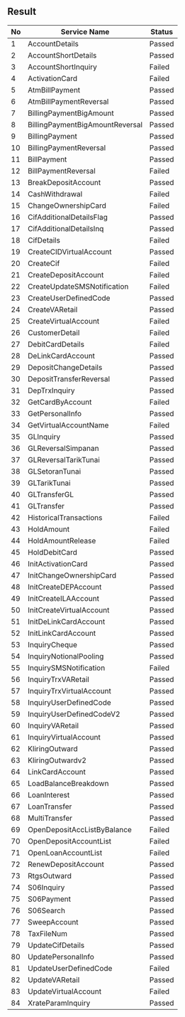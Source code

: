 ## Result

| No | Service Name | Status |
| -- | ------------ | ------ |
| 1 | AccountDetails | Passed |
| 2 | AccountShortDetails | Passed |
| 3 | AccountShortInquiry | Failed |
| 4 | ActivationCard | Failed |
| 5 | AtmBillPayment | Passed |
| 6 | AtmBillPaymentReversal | Passed |
| 7 | BillingPaymentBigAmount | Passed |
| 8 | BillingPaymentBigAmountReversal | Passed |
| 9 | BillingPayment | Passed |
| 10 | BillingPaymentReversal | Passed |
| 11 | BillPayment | Passed |
| 12 | BillPaymentReversal | Failed |
| 13 | BreakDepositAccount | Passed |
| 14 | CashWithdrawal | Failed |
| 15 | ChangeOwnershipCard | Failed |
| 16 | CifAdditionalDetailsFlag | Passed |
| 17 | CifAdditionalDetailsInq | Passed |
| 18 | CifDetails | Failed |
| 19 | CreateCIDVirtualAccount | Passed |
| 20 | CreateCif | Failed |
| 21 | CreateDepositAccount | Failed |
| 22 | CreateUpdateSMSNotification | Failed |
| 23 | CreateUserDefinedCode | Passed |
| 24 | CreateVARetail | Passed |
| 25 | CreateVirtualAccount | Failed |
| 26 | CustomerDetail | Failed |
| 27 | DebitCardDetails | Failed |
| 28 | DeLinkCardAccount | Passed |
| 29 | DepositChangeDetails | Passed |
| 30 | DepositTransferReversal | Passed |
| 31 | DepTrxInquiry | Passed |
| 32 | GetCardByAccount | Failed |
| 33 | GetPersonalInfo | Passed |
| 34 | GetVirtualAccountName | Failed |
| 35 | GLInquiry | Passed |
| 36 | GLReversalSimpanan | Passed |
| 37 | GLReversalTarikTunai | Passed |
| 38 | GLSetoranTunai | Passed |
| 39 | GLTarikTunai | Passed |
| 40 | GLTransferGL | Passed |
| 41 | GLTransfer | Passed |
| 42 | HistoricalTransactions | Failed |
| 43 | HoldAmount | Failed |
| 44 | HoldAmountRelease | Failed |
| 45 | HoldDebitCard | Passed |
| 46 | InitActivationCard | Passed |
| 47 | InitChangeOwnershipCard | Passed |
| 48 | InitCreateDEPAccount | Passed |
| 49 | InitCreateILAAccount | Passed |
| 50 | InitCreateVirtualAccount | Passed |
| 51 | InitDeLinkCardAccount | Passed |
| 52 | InitLinkCardAccount | Passed |
| 53 | InquiryCheque | Passed |
| 54 | InquiryNotionalPooling | Passed |
| 55 | InquirySMSNotification | Failed |
| 56 | InquiryTrxVARetail | Passed |
| 57 | InquiryTrxVirtualAccount | Passed |
| 58 | InquiryUserDefinedCode | Passed |
| 59 | InquiryUserDefinedCodeV2 | Passed |
| 60 | InquiryVARetail | Passed |
| 61 | InquiryVirtualAccount | Passed |
| 62 | KliringOutward | Passed |
| 63 | KliringOutwardv2 | Passed |
| 64 | LinkCardAccount | Passed |
| 65 | LoadBalanceBreakdown | Passed |
| 66 | LoanInterest | Passed |
| 67 | LoanTransfer | Passed |
| 68 | MultiTransfer | Passed |
| 69 | OpenDepositAccListByBalance | Failed |
| 70 | OpenDepositAccountList | Failed |
| 71 | OpenLoanAccountList | Failed |
| 72 | RenewDepositAccount | Passed |
| 73 | RtgsOutward | Passed |
| 74 | S06Inquiry | Passed |
| 75 | S06Payment | Passed |
| 76 | S06Search | Passed |
| 77 | SweepAccount | Passed |
| 78 | TaxFileNum | Passed |
| 79 | UpdateCifDetails | Passed |
| 80 | UpdatePersonalInfo | Passed |
| 81 | UpdateUserDefinedCode | Failed |
| 82 | UpdateVARetail | Passed |
| 83 | UpdateVirtualAccount | Failed |
| 84 | XrateParamInquiry | Passed |

